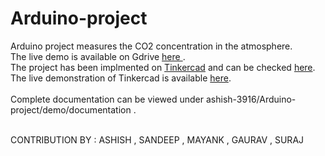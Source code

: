 # Arduino-project
<p>
 Arduino project measures the CO2 concentration in the atmosphere.<br>
The live demo is available on  Gdrive <a href="https://drive.google.com/file/d/110Tg2hb1cjD3jzIAhaIYJl7WMcXaZm5S/view?usp=sharing">here </a> .<br>
The project has been implmented on <a href="https://www.tinkercad.com/dashboard?type=circuits&collection=designs">Tinkercad</a> and can be checked <a href="https://www.tinkercad.com/things/c5qt1CwyIoA">here</a>.<br>
The live demonstration of Tinkercad is available  <a href="https://drive.google.com/file/d/142EQS4xu3rDvMHQ3KwjbZVtvGprCWU-K/view?usp=drivesdk">here</a>.<br><br>
Complete documentation can be viewed under ashish-3916/Arduino-project/demo/documentation .<br><br>

CONTRIBUTION BY : ASHISH , SANDEEP , MAYANK , GAURAV , SURAJ <br>
</p>
